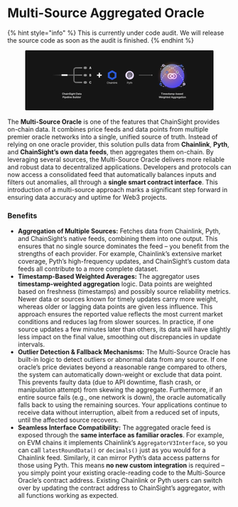 # Multi-Source Aggregated Oracle

{% hint style="info" %}
This is currently under code audit. We will release the source code as soon as the audit is finished.
{% endhint %}

<figure><img src="../.gitbook/assets/Frame 48096605 (1).png" alt=""><figcaption></figcaption></figure>

The **Multi-Source Oracle** is one of the features that ChainSight provides on-chain data. It combines price feeds and data points from multiple premier oracle networks into a single, unified source of truth. Instead of relying on one oracle provider, this solution pulls data from **Chainlink**, **Pyth**, and **ChainSight’s own data feeds**, then aggregates them on-chain. By leveraging several sources, the Multi-Source Oracle delivers more reliable and robust data to decentralized applications. Developers and protocols can now access a consolidated feed that automatically balances inputs and filters out anomalies, all through a **single smart contract interface**. This introduction of a multi-source approach marks a significant step forward in ensuring data accuracy and uptime for Web3 projects.

### Benefits

* **Aggregation of Multiple Sources:** Fetches data from Chainlink, Pyth, and ChainSight’s native feeds, combining them into one output. This ensures that no single source dominates the feed – you benefit from the strengths of each provider. For example, Chainlink’s extensive market coverage, Pyth’s high-frequency updates, and ChainSight’s custom data feeds all contribute to a more complete dataset.
* **Timestamp-Based Weighted Averages:** The aggregator uses **timestamp-weighted aggregation** logic. Data points are weighted based on freshness (timestamps) and possibly source reliability metrics. Newer data or sources known for timely updates carry more weight, whereas older or lagging data points are given less influence. This approach ensures the reported value reflects the most current market conditions and reduces lag from slower sources. In practice, if one source updates a few minutes later than others, its data will have slightly less impact on the final value, smoothing out discrepancies in update intervals.
* **Outlier Detection & Fallback Mechanisms:** The Multi-Source Oracle has built-in logic to detect outliers or abnormal data from any source. If one oracle’s price deviates beyond a reasonable range compared to others, the system can automatically down-weight or exclude that data point. This prevents faulty data (due to API downtime, flash crash, or manipulation attempt) from skewing the aggregate. Furthermore, if an entire source fails (e.g., one network is down), the oracle automatically falls back to using the remaining sources. Your applications continue to receive data without interruption, albeit from a reduced set of inputs, until the affected source recovers.
* **Seamless Interface Compatibility:** The aggregated oracle feed is exposed through the **same interface as familiar oracles**. For example, on EVM chains it implements Chainlink’s `AggregatorV3Interface`, so you can call `latestRoundData()` or `decimals()` just as you would for a Chainlink feed. Similarly, it can mirror Pyth’s data access patterns for those using Pyth. This means **no new custom integration** is required – you simply point your existing oracle-reading code to the Multi-Source Oracle’s contract address. Existing Chainlink or Pyth users can switch over by updating the contract address to ChainSight’s aggregator, with all functions working as expected.
